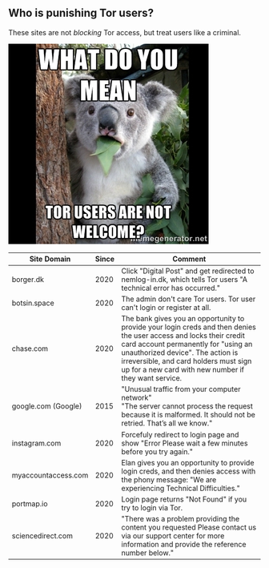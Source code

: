 ## Who is punishing Tor users?


These sites are not _blocking_ Tor access, but treat users like a criminal.


![](../../image/meme/meme_tor_not_welcome.jpg)


| Site Domain | Since | Comment |
| --- | --- | --- |
| borger.dk | 2020 | Click "Digital Post" and get redirected to nemlog-in.dk, which tells Tor users "A technical error has occurred." |
| botsin.space | 2020 | The admin don't care Tor users. Tor user can't login or register at all. |
| chase.com | 2020 | The bank gives you an opportunity to provide your login creds and then denies the user access and locks their credit card account permanently for "using an unauthorized device".  The action is irreversible, and card holders must sign up for a new card with new number if they want service. |
| google.com (Google) | 2015 | "Unusual traffic from your computer network"<br>"The server cannot process the request because it is malformed. It should not be retried. That’s all we know." |
| instagram.com | 2020 | Forcefuly redirect to login page and show "Error Please wait a few minutes before you try again." |
| myaccountaccess.com | 2020 | Elan gives you an opportunity to provide login creds, and then denies access with the phony message: "We are experiencing Technical Difficulties." |
| portmap.io | 2020 | Login page returns "Not Found" if you try to login via Tor. |
| sciencedirect.com | 2020 | "There was a problem providing the content you requested Please contact us via our support center for more information and provide the reference number below." |

